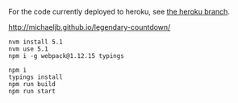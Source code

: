 For the code currently deployed to heroku, see
[the heroku branch](https://github.com/michaeljb/legendary-countdown/tree/heroku).

http://michaeljb.github.io/legendary-countdown/

```
nvm install 5.1
nvm use 5.1
npm i -g webpack@1.12.15 typings

npm i
typings install
npm run build
npm run start
```
